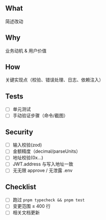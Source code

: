 ## What
简述改动

## Why
业务动机 & 用户价值

## How
关键实现点（校验、错误处理、日志、依赖注入）

## Tests
- [ ] 单元测试
- [ ] 手动验证步骤（命令/截图）

## Security
- [ ] 输入校验(zod)
- [ ] 金额精度（decimal/parseUnits）
- [ ] 地址校验(0x…)
- [ ] JWT.address 与写入地址一致
- [ ] 无无限 approve / 无泄露 .env

## Checklist
- [ ] 跑过 `pnpm typecheck && pnpm test`
- [ ] 变更范围 ≤ 400 行
- [ ] 相关文档更新